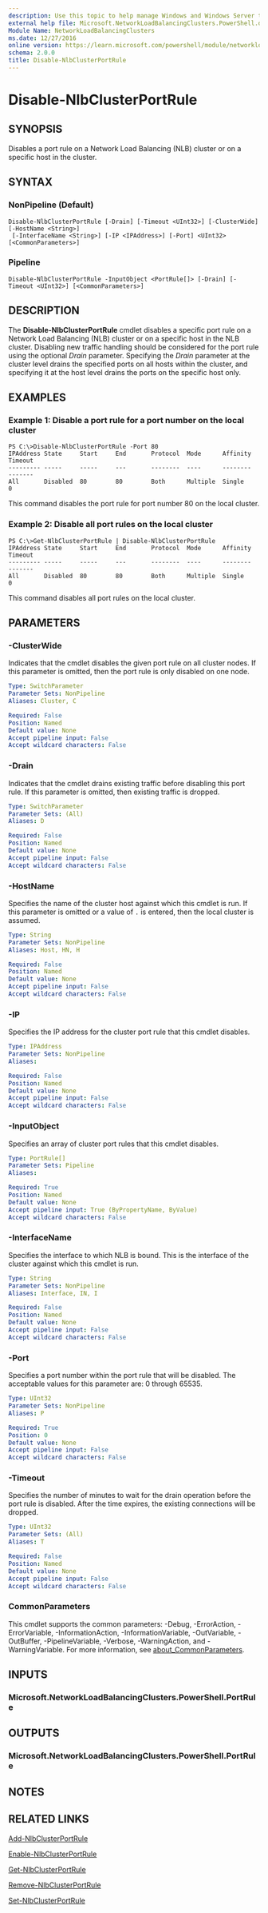 ```yaml
---
description: Use this topic to help manage Windows and Windows Server technologies with Windows PowerShell.
external help file: Microsoft.NetworkLoadBalancingClusters.PowerShell.dll-Help.xml
Module Name: NetworkLoadBalancingClusters
ms.date: 12/27/2016
online version: https://learn.microsoft.com/powershell/module/networkloadbalancingclusters/disable-nlbclusterportrule?view=windowsserver2019-ps&wt.mc_id=ps-gethelp
schema: 2.0.0
title: Disable-NlbClusterPortRule
---
```


# Disable-NlbClusterPortRule

## SYNOPSIS
Disables a port rule on a Network Load Balancing (NLB) cluster or on a specific host in the cluster.

## SYNTAX

### NonPipeline (Default)
```
Disable-NlbClusterPortRule [-Drain] [-Timeout <UInt32>] [-ClusterWide] [-HostName <String>]
 [-InterfaceName <String>] [-IP <IPAddress>] [-Port] <UInt32> [<CommonParameters>]
```

### Pipeline
```
Disable-NlbClusterPortRule -InputObject <PortRule[]> [-Drain] [-Timeout <UInt32>] [<CommonParameters>]
```

## DESCRIPTION
The **Disable-NlbClusterPortRule** cmdlet disables a specific port rule on a Network Load Balancing (NLB) cluster or on a specific host in the NLB cluster.
Disabling new traffic handling should be considered for the port rule using the optional *Drain* parameter.
Specifying the *Drain* parameter at the cluster level drains the specified ports on all hosts within the cluster, and specifying it at the host level drains the ports on the specific host only.

## EXAMPLES

### Example 1: Disable a port rule for a port number on the local cluster
```
PS C:\>Disable-NlbClusterPortRule -Port 80
IPAddress State     Start     End       Protocol  Mode      Affinity  Timeout 
--------- -----     -----     ---       --------  ----      --------  ------- 
All       Disabled  80        80        Both      Multiple  Single    0
```

This command disables the port rule for port number 80 on the local cluster.

### Example 2: Disable all port rules on the local cluster
```
PS C:\>Get-NlbClusterPortRule | Disable-NlbClusterPortRule
IPAddress State     Start     End       Protocol  Mode      Affinity  Timeout 
--------- -----     -----     ---       --------  ----      --------  ------- 
All       Disabled  80        80        Both      Multiple  Single    0
```

This command disables all port rules on the local cluster.

## PARAMETERS

### -ClusterWide
Indicates that the cmdlet disables the given port rule on all cluster nodes.
If this parameter is omitted, then the port rule is only disabled on one node.

```yaml
Type: SwitchParameter
Parameter Sets: NonPipeline
Aliases: Cluster, C

Required: False
Position: Named
Default value: None
Accept pipeline input: False
Accept wildcard characters: False
```

### -Drain
Indicates that the cmdlet drains existing traffic before disabling this port rule.
If this parameter is omitted, then existing traffic is dropped.

```yaml
Type: SwitchParameter
Parameter Sets: (All)
Aliases: D

Required: False
Position: Named
Default value: None
Accept pipeline input: False
Accept wildcard characters: False
```

### -HostName
Specifies the name of the cluster host against which this cmdlet is run.
If this parameter is omitted or a value of `.` is entered, then the local cluster is assumed.

```yaml
Type: String
Parameter Sets: NonPipeline
Aliases: Host, HN, H

Required: False
Position: Named
Default value: None
Accept pipeline input: False
Accept wildcard characters: False
```

### -IP
Specifies the IP address for the cluster port rule that this cmdlet disables.

```yaml
Type: IPAddress
Parameter Sets: NonPipeline
Aliases: 

Required: False
Position: Named
Default value: None
Accept pipeline input: False
Accept wildcard characters: False
```

### -InputObject
Specifies an array of cluster port rules that this cmdlet disables.

```yaml
Type: PortRule[]
Parameter Sets: Pipeline
Aliases: 

Required: True
Position: Named
Default value: None
Accept pipeline input: True (ByPropertyName, ByValue)
Accept wildcard characters: False
```

### -InterfaceName
Specifies the interface to which NLB is bound.
This is the interface of the cluster against which this cmdlet is run.

```yaml
Type: String
Parameter Sets: NonPipeline
Aliases: Interface, IN, I

Required: False
Position: Named
Default value: None
Accept pipeline input: False
Accept wildcard characters: False
```

### -Port
Specifies a port number within the port rule that will be disabled.
The acceptable values for this parameter are: 0 through 65535.

```yaml
Type: UInt32
Parameter Sets: NonPipeline
Aliases: P

Required: True
Position: 0
Default value: None
Accept pipeline input: False
Accept wildcard characters: False
```

### -Timeout
Specifies the number of minutes to wait for the drain operation before the port rule is disabled.
After the time expires, the existing connections will be dropped.

```yaml
Type: UInt32
Parameter Sets: (All)
Aliases: T

Required: False
Position: Named
Default value: None
Accept pipeline input: False
Accept wildcard characters: False
```

### CommonParameters
This cmdlet supports the common parameters: -Debug, -ErrorAction, -ErrorVariable, -InformationAction, -InformationVariable, -OutVariable, -OutBuffer, -PipelineVariable, -Verbose, -WarningAction, and -WarningVariable. For more information, see [about_CommonParameters](https://go.microsoft.com/fwlink/?LinkID=113216).

## INPUTS

### Microsoft.NetworkLoadBalancingClusters.PowerShell.PortRule

## OUTPUTS

### Microsoft.NetworkLoadBalancingClusters.PowerShell.PortRule

## NOTES

## RELATED LINKS

[Add-NlbClusterPortRule](./Add-NlbClusterPortRule.md)

[Enable-NlbClusterPortRule](./Enable-NlbClusterPortRule.md)

[Get-NlbClusterPortRule](./Get-NlbClusterPortRule.md)

[Remove-NlbClusterPortRule](./Remove-NlbClusterPortRule.md)

[Set-NlbClusterPortRule](./Set-NlbClusterPortRule.md)

